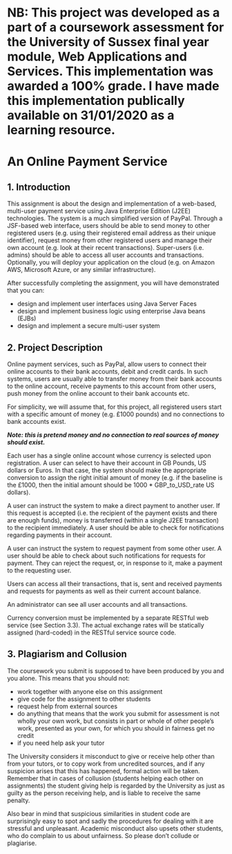 # NB: This project was developed as a part of a coursework assessment for the University of Sussex final year module, Web Applications and Services. This implementation was awarded a 100% grade. I have made this implementation publically available on 31/01/2020 as a learning resource.

# An Online Payment Service
## 1. Introduction
This assignment is about the design and implementation of a web-based, multi-user payment service using Java Enterprise Edition (J2EE) technologies. The system is a much simplified version of PayPal. Through a JSF-based web interface, users should be able to send money to other registered users (e.g. using their registered email address as their unique identifier), request money from other registered users and manage their own account (e.g. look at their recent transactions). Super-users (i.e. admins) should be able to access all user accounts and transactions. Optionally, you will deploy your application on the cloud (e.g. on Amazon AWS, Microsoft Azure, or any similar infrastructure).

After successfully completing the assignment, you will have demonstrated that you can:
* design and implement user interfaces using Java Server Faces
* design and implement business logic using enterprise Java beans (EJBs)
* design and implement a secure multi-user system

## 2. Project Description
Online payment services, such as PayPal, allow users to connect their online accounts to their bank accounts, debit and credit cards. In such systems, users are usually able to transfer money from their bank accounts to the online account, receive payments to this account from other users, push money from the online account to their bank accounts etc.

For simplicity, we will assume that, for this project, all registered users start with a specific amount of money (e.g. £1000 pounds) and no connections to bank accounts exist.

**_Note: this is pretend money and no connection to real sources of money should exist._**

Each user has a single online account whose currency is selected upon registration. A user can select to have their account in GB Pounds, US dollars or Euros. In that case, the system should make the appropriate conversion to assign the right initial amount of money (e.g. if the baseline is the £1000, then the initial amount should be 1000 * GBP_to_USD_rate US dollars).

A user can instruct the system to make a direct payment to another user. If this request is accepted (i.e. the recipient of the payment exists and there are enough funds), money is transferred (within a single J2EE transaction) to the recipient immediately. A user should be able to check for notifications regarding payments in their account.

A user can instruct the system to request payment from some other user. A user should be able to check about such notifications for requests for payment. They can reject the request, or, in response to it, make a payment to the requesting user.

Users can access all their transactions, that is, sent and received payments and requests for payments as well as their current account balance.

An administrator can see all user accounts and all transactions.

Currency conversion must be implemented by a separate RESTful web service (see Section 3.3). The actual exchange rates will be statically assigned (hard-coded) in the RESTful service source code.

## 3. Plagiarism and Collusion
The coursework you submit is supposed to have been produced by you and you alone. This means that you should not:
* work together with anyone else on this assignment
* give code for the assignment to other students
* request help from external sources
* do anything that means that the work you submit for assessment is not wholly your own work, but consists in part or whole of other people’s work, presented as your own, for which you should in fairness get no credit
* if you need help ask your tutor

The University considers it misconduct to give or receive help other than from your tutors, or to copy work from uncredited sources, and if any suspicion arises that this has happened, formal action will be taken. Remember that in cases of collusion (students helping each other on assignments) the student giving help is regarded by the University as just as guilty as the person receiving help, and is liable to receive the same penalty.

Also bear in mind that suspicious similarities in student code are surprisingly easy to spot and sadly the procedures for dealing with it are stressful and unpleasant. Academic misconduct also upsets other students, who do complain to us about unfairness. So please don’t collude or plagiarise.

